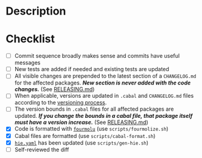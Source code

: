 # Description

<!-- Add your description here, if it fixes a particular issue please provide a
[link](https://docs.github.com/en/issues/tracking-your-work-with-issues/linking-a-pull-request-to-an-issue#linking-a-pull-request-to-an-issue-using-a-keyword=)
to the issue. -->

# Checklist

- [ ] Commit sequence broadly makes sense and commits have useful messages
- [ ] New tests are added if needed and existing tests are updated
- [ ] All visible changes are prepended to the latest section of a `CHANGELOG.md` for the affected packages.
      **_New section is never added with the code changes._** (See [RELEASING.md](https://github.com/intersectmbo/cardano-ledger/blob/master/RELEASING.md#changelogmd))
- [ ] When applicable, versions are updated in `.cabal` and `CHANGELOG.md` files according to the
      [versioning process](https://github.com/intersectmbo/cardano-ledger/blob/master/RELEASING.md#versioning-process).
- [ ] The version bounds in `.cabal` files for all affected packages are updated.
      **_If you change the bounds in a cabal file, that package itself must have a version increase._** (See [RELEASING.md](https://github.com/intersectmbo/cardano-ledger/blob/master/RELEASING.md#versioning-process))
- [x] Code is formatted with [`fourmolu`](https://github.com/fourmolu/fourmolu) (use `scripts/fourmolize.sh`)
- [x] Cabal files are formatted (use `scripts/cabal-format.sh`)
- [x] [`hie.yaml`](https://github.com/intersectmbo/cardano-ledger/blob/master/hie.yaml) has been updated (use `scripts/gen-hie.sh`)
- [ ] Self-reviewed the diff
